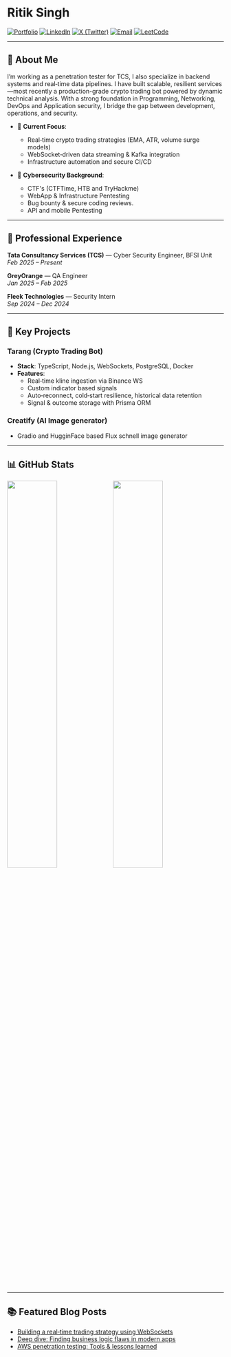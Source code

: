 # Ritik Singh

[![Portfolio](https://img.shields.io/badge/Portfolio-ritik.dev-orange?style=flat-square&logo=firefox-browser)](https://ritik.dev)
[![LinkedIn](https://img.shields.io/badge/LinkedIn-ritikx01-blue?style=flat-square&logo=linkedin)](https://linkedin.com/in/ritikx01)
[![X (Twitter)](https://img.shields.io/badge/X-@wh15k3yTF-1DA1F2?style=flat-square&logo=x)](https://twitter.com/wh15k3yTF) 
[![Email](https://img.shields.io/badge/Email-hello@ritik.dev-darkgrey?style=flat-square&logo=gmail)](mailto:hello@ritik.dev) 
[![LeetCode](https://img.shields.io/badge/LeetCode-ritikx01-yellow?style=flat-square&logo=leetcode)](https://leetcode.com/ritikx01)

---

## 👋 About Me

I’m working as a penetration tester for TCS, I also specialize in backend systems and real‑time data pipelines. I have built scalable, resilient services—most recently a production-grade crypto trading bot powered by dynamic technical analysis. With a strong foundation in Programming, Networking, DevOps and Application security, I bridge the gap between development, operations, and security.

- 🎯 **Current Focus**:  
  - Real‑time crypto trading strategies (EMA, ATR, volume surge models)  
  - WebSocket‑driven data streaming & Kafka integration  
  - Infrastructure automation and secure CI/CD  

- 🔐 **Cybersecurity Background**:  
  - CTF's (CTFTime, HTB and TryHackme)  
  - WebApp & Infrastructure Pentesting  
  - Bug bounty & secure coding reviews. 
  - API and mobile Pentesting

---

## 💼 Professional Experience

**Tata Consultancy Services (TCS)** — Cyber Security Engineer, BFSI Unit  
_Feb 2025 – Present_  

**GreyOrange** — QA Engineer  
_Jan 2025 – Feb 2025_  

**Fleek Technologies** — Security Intern  
_Sep 2024 – Dec 2024_  

---

## 🚀 Key Projects

### Tarang (Crypto Trading Bot)  
- **Stack**: TypeScript, Node.js, WebSockets, PostgreSQL, Docker  
- **Features**:  
  - Real‑time kline ingestion via Binance WS  
  - Custom indicator based signals  
  - Auto‑reconnect, cold‑start resilience, historical data retention  
  - Signal & outcome storage with Prisma ORM  

### Creatify (AI Image generator)  
- Gradio and HugginFace based Flux schnell image generator   

---

## 📊 GitHub Stats

<p align="left">
  <img src="https://github-readme-stats.vercel.app/api?username=ritikx01&show_icons=true&theme=default" width="48%" />
  <img src="https://github-readme-stats.vercel.app/api/top-langs/?username=ritikx01&layout=compact&theme=default" width="48%" />
</p>

---

## 📚 Featured Blog Posts

- [Building a real‑time trading strategy using WebSockets](https://ritik.dev/blog)  
- [Deep dive: Finding business logic flaws in modern apps](https://ritik.dev/blog)  
- [AWS penetration testing: Tools & lessons learned](https://ritik.dev/blog)  

